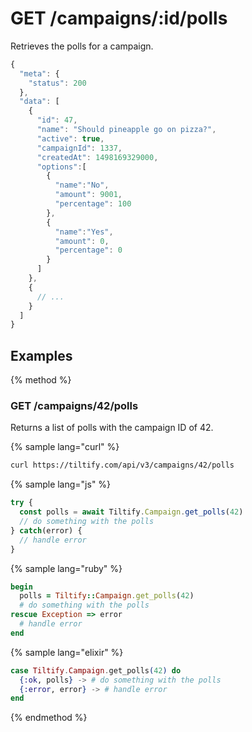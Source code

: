 # GET /campaigns/:id/polls

Retrieves the polls for a campaign.

```js
{
  "meta": {
    "status": 200
  },
  "data": [
    {
      "id": 47,
      "name": "Should pineapple go on pizza?",
      "active": true,
      "campaignId": 1337,
      "createdAt": 1498169329000,
      "options":[  
        {  
          "name":"No",
          "amount": 9001,
          "percentage": 100
        },
        {  
          "name":"Yes",
          "amount": 0,
          "percentage": 0
        }
      ]
    },
    {
      // ...
    }
  ]
}
```

## Examples

{% method %}
### GET /campaigns/42/polls
Returns a list of polls with the campaign ID of 42.

{% sample lang="curl" %}
```bash
curl https://tiltify.com/api/v3/campaigns/42/polls
```

{% sample lang="js" %}
```js
try {
  const polls = await Tiltify.Campaign.get_polls(42)
  // do something with the polls
} catch(error) {
  // handle error
}
```

{% sample lang="ruby" %}
```ruby
begin
  polls = Tiltify::Campaign.get_polls(42)
  # do something with the polls
rescue Exception => error
  # handle error
end
```

{% sample lang="elixir" %}
```elixir
case Tiltify.Campaign.get_polls(42) do
  {:ok, polls} -> # do something with the polls
  {:error, error} -> # handle error
end
```

{% endmethod %}

